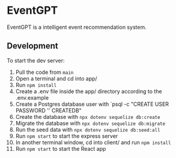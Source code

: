 # EventGPT

EventGPT is a intelligent event recommendation system.

## Development

To start the dev server:
1. Pull the code from `main`
2. Open a terminal and cd into app/
3. Run `npm install`
4. Create a .env file inside the app/ directory according to the .env.example
5. Create a Postgres database user with `psql -c "CREATE USER <username> PASSWORD '<password>' CREATEDB"
6. Create the database with `npx dotenv sequelize db:create`
7. Migrate the database with `npx dotenv sequelize db:migrate`
8. Run the seed data with `npx dotenv sequelize db:seed:all`
9. Run `npm start` to start the express server
10. In another terminal window, cd into client/ and run `npm install`
11. Run `npm start` to start the React app
